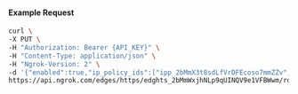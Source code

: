 <!-- Code generated for API Clients. DO NOT EDIT. -->

#### Example Request

```bash
curl \
-X PUT \
-H "Authorization: Bearer {API_KEY}" \
-H "Content-Type: application/json" \
-H "Ngrok-Version: 2" \
-d '{"enabled":true,"ip_policy_ids":["ipp_2bMmX3t8sdLfVrDFEcoso7mmZZv","ipp_2bMmX0rMN9edmQgwdg48J7tKKXu"]}' \
https://api.ngrok.com/edges/https/edghts_2bMmWxjhNLp9qUINQV9e1VFBWwm/routes/edghtsrt_2bMmX0FlPY4GsB45He584amiMeY/ip_restriction
```
